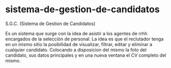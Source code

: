# sistema-de-gestion-de-candidatos
S.G.C. (Sistema de Gestion de Candidatos)

Es un sistema que surge con la idea de asistir a los agentes de rrhh encargados de la selección de personal.
La idea es que el reclutador tenga en un mismo sitio la posibilidad de visualizar, filtrar, editar y eliminar a cualquier candidato. 
Colocando a disposicion del mismo la foto del candidato, sus datos principales y en una nueva ventana el CV completo del mismo.
